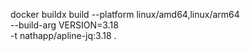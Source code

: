 

docker buildx build --platform linux/amd64,linux/arm64 \
             --build-arg VERSION=3.18 \
             -t nathapp/apline-jq:3.18 .    